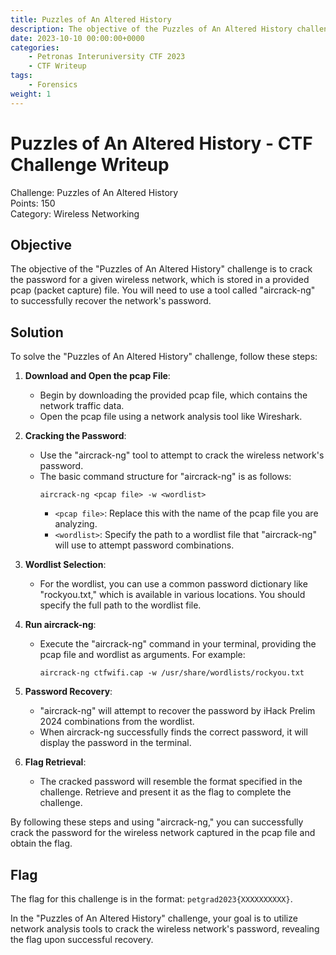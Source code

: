 ```yaml
---
title: Puzzles of An Altered History
description: The objective of the Puzzles of An Altered History challenge is to crack the password for a given wireless network, which is stored in a provided pcap (packet capture) file. You will need to use a tool called "aircrack-ng" to successfully recover the network's password.
date: 2023-10-10 00:00:00+0000
categories:
    - Petronas Interuniversity CTF 2023
    - CTF Writeup
tags:
    - Forensics
weight: 1     
---
```

# Puzzles of An Altered History - CTF Challenge Writeup

Challenge: Puzzles of An Altered History  
Points: 150  
Category: Wireless Networking  

## Objective
The objective of the "Puzzles of An Altered History" challenge is to crack the password for a given wireless network, which is stored in a provided pcap (packet capture) file. You will need to use a tool called "aircrack-ng" to successfully recover the network's password.

## Solution
To solve the "Puzzles of An Altered History" challenge, follow these steps:

1. **Download and Open the pcap File**:
   - Begin by downloading the provided pcap file, which contains the network traffic data.
   - Open the pcap file using a network analysis tool like Wireshark.

2. **Cracking the Password**:
   - Use the "aircrack-ng" tool to attempt to crack the wireless network's password.
   - The basic command structure for "aircrack-ng" is as follows:
     ```
     aircrack-ng <pcap file> -w <wordlist>
     ```
     - `<pcap file>`: Replace this with the name of the pcap file you are analyzing.
     - `<wordlist>`: Specify the path to a wordlist file that "aircrack-ng" will use to attempt password combinations.

3. **Wordlist Selection**:
   - For the wordlist, you can use a common password dictionary like "rockyou.txt," which is available in various locations. You should specify the full path to the wordlist file.

4. **Run aircrack-ng**:
   - Execute the "aircrack-ng" command in your terminal, providing the pcap file and wordlist as arguments. For example:
     ```
     aircrack-ng ctfwifi.cap -w /usr/share/wordlists/rockyou.txt
     ```

5. **Password Recovery**:
   - "aircrack-ng" will attempt to recover the password by iHack Prelim 2024 combinations from the wordlist.
   - When aircrack-ng successfully finds the correct password, it will display the password in the terminal.

6. **Flag Retrieval**:
   - The cracked password will resemble the format specified in the challenge. Retrieve and present it as the flag to complete the challenge.

By following these steps and using "aircrack-ng," you can successfully crack the password for the wireless network captured in the pcap file and obtain the flag.

## Flag
The flag for this challenge is in the format: `petgrad2023{XXXXXXXXXX}`.

In the "Puzzles of An Altered History" challenge, your goal is to utilize network analysis tools to crack the wireless network's password, revealing the flag upon successful recovery.
